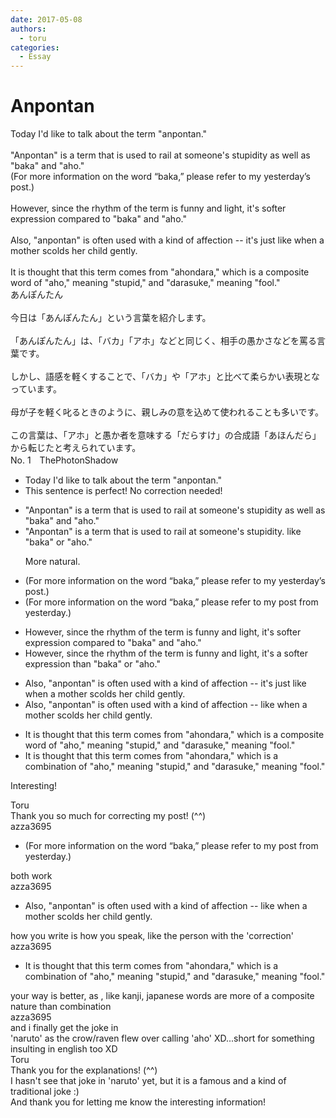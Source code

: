 ```yaml
---
date: 2017-05-08
authors:
  - toru
categories:
  - Essay
---
```


<h1 id="subject_show">Anpontan</h1>
<div class="date" hidden>May 8, 2017 10:06</div>
<div id="post"><div id="body_show_ori">
Today I'd like to talk about the term "anpontan."<br/><br/>"Anpontan" is a term that is used to rail at someone's stupidity as well as "baka" and "aho."<br/>(For more information on the word “baka,” please refer to my yesterday’s post.)<br/><br/>However, since the rhythm of the term is funny and light, it's softer expression compared to "baka" and "aho."<br/><br/>Also, "anpontan" is often used with a kind of affection -- it's just like when a mother scolds her child gently.<br/><br/>It is thought that this term comes from "ahondara," which is a composite word of "aho," meaning "stupid," and "darasuke," meaning "fool."
</div></div>

<!-- more -->

<div id="post_ja"><div id="body_show_mo">
あんぽんたん<br/><br/>今日は「あんぽんたん」という言葉を紹介します。<br/><br/>「あんぽんたん」は、「バカ」「アホ」などと同じく、相手の愚かさなどを罵る言葉です。<br/><br/>しかし、語感を軽くすることで、「バカ」や「アホ」と比べて柔らかい表現となっています。<br/><br/>母が子を軽く叱るときのように、親しみの意を込めて使われることも多いです。<br/><br/>この言葉は、「アホ」と愚か者を意味する「だらすけ」の合成語「あほんだら」から転じたと考えられています。
</div></div>
<div id="block"><div class="first_name"> No. 1　<span class="just_name">ThePhotonShadow</span></div><div id="block2">
<ul class="correction_field">
<li class="incorrect">Today I'd like to talk about the term "anpontan."</li>
<li class="corrected perfect">This sentence is perfect! No correction needed!</li>
</ul>
<ul class="correction_field">
<li class="incorrect">"Anpontan" is a term that is used to rail at someone's stupidity as well as "baka" and "aho."</li>
<li class="corrected correct">
"Anpontan" is a term that is used to rail at someone's stupidity. like "baka" or "aho."
<p class="correction_comment">More natural.</p>
</li>
</ul>
<ul class="correction_field">
<li class="incorrect">(For more information on the word “baka,” please refer to my yesterday’s post.)</li>
<li class="corrected correct">
(For more information on the word “baka,” please refer to my post from yesterday.)
</li>
</ul>
<ul class="correction_field">
<li class="incorrect">However, since the rhythm of the term is funny and light, it's softer expression compared to "baka" and "aho."</li>
<li class="corrected correct">
However, since the rhythm of the term is funny and light, it's a softer expression than "baka" or "aho."
</li>
</ul>
<ul class="correction_field">
<li class="incorrect">Also, "anpontan" is often used with a kind of affection -- it's just like when a mother scolds her child gently.</li>
<li class="corrected correct">
Also, "anpontan" is often used with a kind of affection -- like when a mother scolds her child gently.
</li>
</ul>
<ul class="correction_field">
<li class="incorrect">It is thought that this term comes from "ahondara," which is a composite word of "aho," meaning "stupid," and "darasuke," meaning "fool."</li>
<li class="corrected correct">
It is thought that this term comes from "ahondara," which is a combination of "aho," meaning "stupid," and "darasuke," meaning "fool."
</li>
</ul>
<p class="comment_small">
 Interesting!
</p>

</div><div class="name"><span class="just_name">Toru</span><br>
Thank you so much for correcting my post! (^^)
</div>
<div class="name"><span class="just_name">azza3695</span><br><div class="quote_field"><ul class="correction_field">
<li class="corrected correct">
(For more information on the word “baka,” please refer to my post from yesterday.)
</li>
</ul></div>
both work
</div>
<div class="name"><span class="just_name">azza3695</span><br><div class="quote_field"><ul class="correction_field">
<li class="corrected correct">
Also, "anpontan" is often used with a kind of affection -- like when a mother scolds her child gently.
</li>
</ul></div>
how you write is how you speak, like the person with the 'correction'
</div>
<div class="name"><span class="just_name">azza3695</span><br><div class="quote_field"><ul class="correction_field">
<li class="corrected correct">
It is thought that this term comes from "ahondara," which is a combination of "aho," meaning "stupid," and "darasuke," meaning "fool."
</li>
</ul></div>
your way is better, as , like kanji, japanese words are more of a composite nature than combination
</div>
<div class="name"><span class="just_name">azza3695</span><br>
and i finally get the joke in <br/>'naruto' as the crow/raven flew over calling 'aho' XD...short for something insulting in english too XD
</div>
<div class="name"><span class="just_name">Toru</span><br>
Thank you for the explanations! (^^)<br/>I hasn't see that joke in 'naruto' yet, but it is a famous and a kind of traditional joke :)<br/>And thank you for letting me know the interesting information!
</div>
</div>
